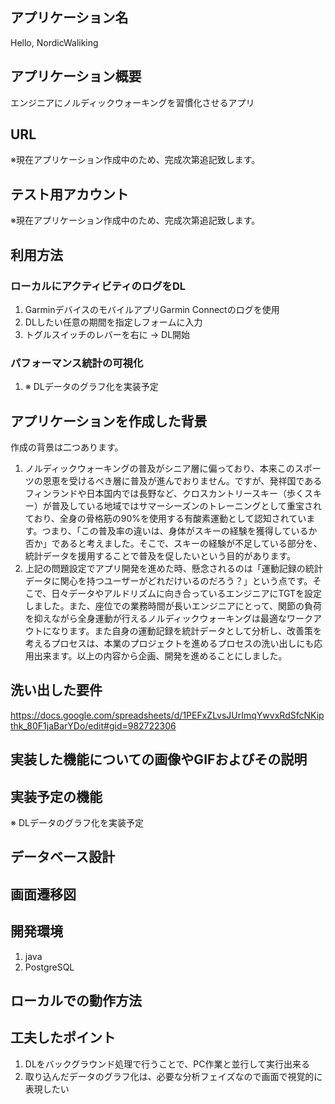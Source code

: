 ## アプリケーション名
 Hello, NordicWaliking

## アプリケーション概要
 エンジニアにノルディックウォーキングを習慣化させるアプリ
## URL
 ※現在アプリケーション作成中のため、完成次第追記致します。
## テスト用アカウント	
 ※現在アプリケーション作成中のため、完成次第追記致します。
## 利用方法

### ローカルにアクティビティのログをDL
 1. GarminデバイスのモバイルアプリGarmin Connectのログを使用
 2. DLしたい任意の期間を指定しフォームに入力
 3. トグルスイッチのレバーを右に → DL開始

### パフォーマンス統計の可視化
 1. ※ DLデータのグラフ化を実装予定

## アプリケーションを作成した背景
 作成の背景は二つあります。
1. ノルディックウォーキングの普及がシニア層に偏っており、本来このスポーツの恩恵を受けるべき層に普及が進んでおりません。ですが、発祥国であるフィンランドや日本国内では長野など、クロスカントリースキー（歩くスキー）が普及している地域ではサマーシーズンのトレーニングとして重宝されており、全身の骨格筋の90%を使用する有酸素運動として認知されています。つまり、「この普及率の違いは、身体がスキーの経験を獲得しているか否か」であると考えました。そこで、スキーの経験が不足している部分を、統計データを援用することで普及を促したいという目的があります。
2. 上記の問題設定でアプリ開発を進めた時、懸念されるのは「運動記録の統計データに関心を持つユーザーがどれだけいるのだろう？」という点です。そこで、日々データやアルドリズムに向き合っているエンジニアにTGTを設定しました。また、座位での業務時間が長いエンジニアにとって、関節の負荷を抑えながら全身運動が行えるノルディックウォーキングは最適なワークアウトになります。また自身の運動記録を統計データとして分析し、改善策を考えるプロセスは、本業のプロジェクトを進めるプロセスの洗い出しにも応用出来ます。以上の内容から企画、開発を進めることにしました。

## 洗い出した要件	
https://docs.google.com/spreadsheets/d/1PEFxZLvsJUrImqYwvxRdSfcNKipthk_80F1jaBarYDo/edit#gid=982722306

## 実装した機能についての画像やGIFおよびその説明


## 実装予定の機能	
 ※ DLデータのグラフ化を実装予定

## データベース設計


## 画面遷移図


## 開発環境
1. java
2. PostgreSQL

## ローカルでの動作方法

## 工夫したポイント
1. DLをバックグラウンド処理で行うことで、PC作業と並行して実行出来る
2. 取り込んだデータのグラフ化は、必要な分析フェイズなので画面で視覚的に表現したい

